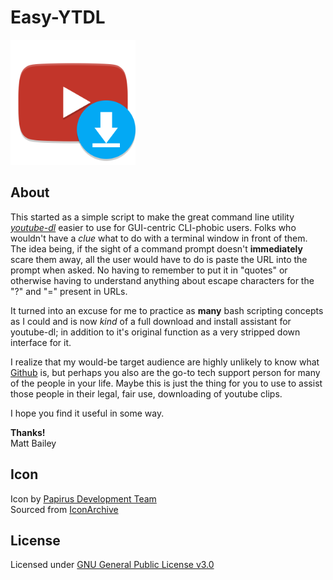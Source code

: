 # Easy-YTDL

<img src="ytdl-icons/Papirus-Team-Papirus-Apps-Youtube-dl.png" alt="Easy-YTDL icon by Papirus Development Team, GPL 3.0]" width="200"/>

## About
This started as a simple script to make the great command line utility [_youtube-dl_](https://yt-dl.org/) easier to use for GUI-centric CLI-phobic users. Folks who wouldn't have a _clue_ what to do with a terminal window in front of them. The idea being, if the sight of a command prompt doesn't **immediately** scare them away, all the user would have to do is paste the URL into the prompt when asked. No having to remember to put it in "quotes" or otherwise having to understand anything about escape characters for the "?" and "=" present in URLs.

It turned into an excuse for me to practice as **many** bash scripting concepts as I could and is now _kind_ of a full download and install assistant for youtube-dl; in addition to it's original function as a very stripped down interface for it.

I realize that my would-be target audience are highly unlikely to know what [Github](https://github.com/) is,
but perhaps you also are the go-to tech support person for many of the people in your life. Maybe this is just the thing for you to use to assist those people in their legal, fair use, downloading of youtube clips.

I hope you find it useful in some way.

**Thanks!** \
Matt Bailey

## Icon
Icon by [Papirus Development Team](https://github.com/PapirusDevelopmentTeam)\
Sourced from [IconArchive](https://iconarchive.com/show/papirus-apps-icons-by-papirus-team/youtube-dl-icon.html)

## License
Licensed under [GNU General Public License v3.0](LICENSE)
